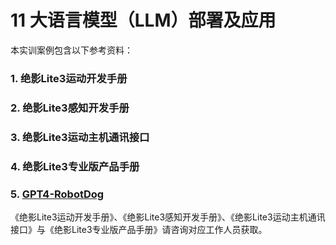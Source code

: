 # 11 大语言模型（LLM）部署及应用
本实训案例包含以下参考资料：
### 1. 绝影Lite3运动开发手册
### 2. 绝影Lite3感知开发手册
### 3. 绝影Lite3运动主机通讯接口
### 4. 绝影Lite3专业版产品手册
### 5. [GPT4-RobotDog](https://github.com/DayDreammy/GPT4-RobotDog)
《绝影Lite3运动开发手册》、《绝影Lite3感知开发手册》、《绝影Lite3运动主机通讯接口》与《绝影Lite3专业版产品手册》请咨询对应工作人员获取。